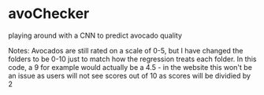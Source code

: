 # avoChecker
 playing around with a CNN to predict avocado quality

 Notes:
 Avocados are still rated on a scale of 0-5, but I have changed the folders to be 0-10 just to match how the regression treats each folder. In this code, a 9 for example would actually be a 4.5 - in the website this won't be an issue as users will not see scores out of 10 as scores will be dividied by 2

